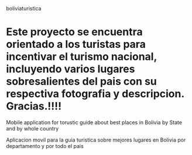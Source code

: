 boliviaturistica

Este proyecto se encuentra orientado a los turistas para incentivar el turismo nacional, incluyendo varios lugares sobresalientes del pais con su respectiva fotografia y descripcion. Gracias.!!!!
================

Mobile application for torustic guide about best places in Bolivia by State and by whole country

Aplicacion movil para la guia turistica sobre mejores lugares en Bolivia por departamento y por todo el pais